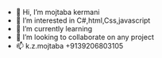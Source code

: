 - 👋 Hi, I’m mojtaba kermani
- 👀 I’m interested in C#,html,Css,javascript
- 🌱 I’m currently learning
- 💞️ I’m looking to collaborate on any project
- 📫 k.z.mojtaba +9139206803105
<!---
kzmojtaba/kzmojtaba is a ✨ special ✨ repository because its `README.md` (this file) appears on your GitHub profile.
You can click the Preview link to take a look at your changes.
--->
